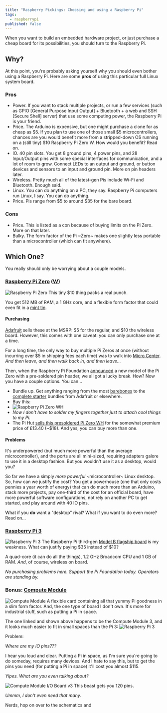 ```yaml
---
title: "Raspberry Pickings: Choosing and using a Raspberry Pi"
tags:
  - raspberrypi
published: false
---
```

When you want to build an embedded hardware project, or just purchase a cheap board for its possibilities, you should turn to the Raspberry Pi.
## Why?
At this point, you're probably asking yourself why you should even bother using a Raspberry Pi. Here are some **pros** of using this particular full Linux system board.

### Pros

- Power. If you want to stack multiple projects, or run a few services (such as GPIO [General Purpose Input Output] + Bluetooth + a web and SSH [Secure Shell] server) that use some computing power, the Raspberry Pi is your friend.
- Price. The Arduino is expensive, but one might purchase a clone for as cheap as $5. If you plan to use one of those small $5 microcontrollers, chances are you would benefit more from a stripped-down OS running on a (still tiny) $10 Raspberry Pi Zero W. How would you benefit? Read on.
- IO. 40 pin slots. You get 8 ground pins, 4 power pins, and 28 Input/Output pins with some special interfaces for communication, and a lot of room to grow. Connect LEDs to an output and ground, or button devices and sensors to an input and ground pin. More on pin headers later.
- Wireless. Pretty much all of the latest-gen Pis include Wi-Fi and Bluetooth. Enough said.
- Linux. You can do anything on a PC, they say. Raspberry Pi computers run Linux, I say. You can do anything.
- Price. Pis range from $5 to around $35 for the bare board.
### Cons

- Price. This is listed as a con because of buying limits on the Pi Zero. More on that later.
- Bulky. The form factor of the Pi ~Zero~ makes one slightly less portable than a microcontroller (which can fit anywhere).
## Which One?
You really should only be worrying about a couple models.
### [Raspberry Pi Zero](https://www.adafruit.com/product/2885) ([W](https://www.adafruit.com/product/3400))
![Raspberry Pi Zero](https://cdn-shop.adafruit.com/1200x900/3400-00.jpg)
This tiny $10 thing packs a real punch.

You get 512 MB of RAM, a 1 GHz core, and a flexible form factor that could even fit in a [mint tin](https://blog.adafruit.com/2016/03/04/mintypi-a-pi-zero-based-gaming-system-in-a-mint-tin-piday-raspberrypi-raspberry_pi/).
#### Purchasing
[Adafruit](https://www.adafruit.com) sells these at the MSRP: $5 for the regular, and $10 the wireless board. However, this comes with one caveat: you can only purchase one at a time.

For a long time, the only way to buy multiple Pi Zeros at once (without incurring over $5 in shipping fees each time) was to walk into [Micro Center](http://www.microcenter.com/product/486575/zero_w). *And then leave, and then walk back in, and then leave...*

Then, when the Raspberry Pi Foundation [announced](https://www.raspberrypi.org/blog/zero-wh/) a new model of the Pi Zero with a pre-soldered pin header, we all got a lucky break. How? Now you have a couple options. You can...

- Bundle up. Get anything ranging from the most [barebones](https://www.adafruit.com/product/3409) to the [complete starter](https://www.adafruit.com/product/3411) bundles from Adafruit or elsewhere.
- Buy this:
 - ![Raspberry Pi Zero WH](https://www.raspberrypi.org/app/uploads/2018/01/770A4886-500x333.jpg) 
 - *Now I don't have to solder my fingers together just to attach cool things to my Pi.*
 - The Pi Hut [sells this presoldered Pi Zero WH](https://thepihut.com/products/raspberry-pi-zero-wh-with-pre-soldered-header) for the somewhat premium price of £13.40 (~$18). And yes, you can buy more than one.

#### Problems
It's underpowered (but much more powerful than the average microcontroller), and the ports are all mini-sized, requiring adapters galore to use it in a desktop fashion. But you wouldn't use it as a desktop, would you?

So far we have a simply *more powerful* ~microcontroller~ Linux desktop.
So, how can we justify the cost? You get a powerhouse (one that only costs pennies a year worth of energy) that can do much more than an Arduino, stack more projects, pay one-third of the cost for an official board, have more powerful software configurations, not rely on another PC to get started, and play around with 40 IO pins.

What if you **do** want a "desktop" rival? What if you want to do even more? Read on...

### [Raspberry Pi 3](https://www.adafruit.com/product/3055)
![Raspberry Pi 3](https://cdn-shop.adafruit.com/970x728/3055-06.jpg)
The Raspberry Pi third-gen [Model B flagship board](https://www.raspberrypi.org/products/raspberry-pi-3-model-b/) is my weakness. What can justify paying $35 instead of $10?

A quad-core (it can do all the things), 1.2 GHz Broadcom CPU and 1 GB of RAM. *And*, of course, wireless on board.

*No purchasing problems here.*
*Support the Pi Foundation today. Operators are standing by.*

### Bonus: [Compute Module](https://www.adafruit.com/product/3440)
![Compute Module](https://cdn-shop.adafruit.com/970x728/3440-00.jpg)
A flexible card containing all that yummy Pi goodness in a slim form factor. And, the one type of board I don't own. It's more for industrial stuff, such as putting a Pi in space.

The one linked and shown above happens to be the Compute Module 3, and it looks much easier to fit in small spaces than the Pi 3:
![Raspberry Pi 3](https://www.raspberrypi.org/app/uploads/2017/05/Raspberry-Pi-3-462x322.jpg)

Problem:

*Where are my IO pins???*

I hear you loud and clear. Putting a Pi in space, as I'm sure you're going to do someday, requires many devices. And I hate to say this, but to get the pins you need (for putting a Pi in space) it'll cost you almost $115.

*Yipes. What are you even talking about?*

![Compute Module I/O Board v3](https://cdn-shop.adafruit.com/970x728/3442-00.jpg)
This beast gets you 120 pins.

*Ummm, I don't even need that many.*

Nerds, hop on over to the schematics and 